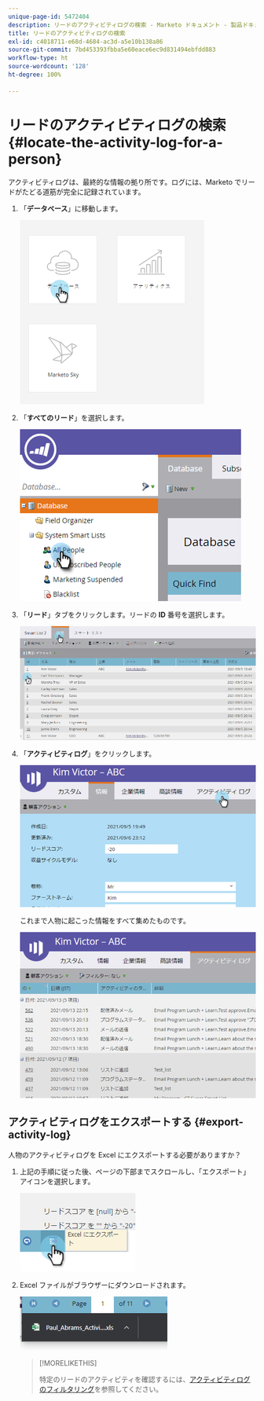 ```yaml
---
unique-page-id: 5472404
description: リードのアクティビティログの検索 - Marketo ドキュメント - 製品ドキュメント
title: リードのアクティビティログの検索
exl-id: c4018711-e68d-4684-ac3d-a5e10b138a86
source-git-commit: 7bd453393fbba5e60eace6ec9d831494ebfdd883
workflow-type: ht
source-wordcount: '128'
ht-degree: 100%

---
```


# リードのアクティビティログの検索 {#locate-the-activity-log-for-a-person}

アクティビティログは、最終的な情報の拠り所です。ログには、Marketo でリードがたどる道筋が完全に記録されています。

1. 「**データベース**」に移動します。

   ![](assets/locate-the-activity-log-for-a-person-1.png)

1. 「**すべてのリード**」を選択します。

   ![](assets/locate-the-activity-log-for-a-person-2.png)

1. 「**リード**」タブをクリックします。リードの **ID** 番号を選択します。

   ![](assets/locate-the-activity-log-for-a-person-3.png)

1. 「**アクティビティログ**」をクリックします。

   ![](assets/locate-the-activity-log-for-a-person-4.png)

   これまで人物に起こった情報をすべて集めたものです。

   ![](assets/locate-the-activity-log-for-a-person-5.png)

## アクティビティログをエクスポートする {#export-activity-log}

人物のアクティビティログを Excel にエクスポートする必要がありますか？

1. 上記の手順に従った後、ページの下部までスクロールし、「エクスポート」アイコンを選択します。

   ![](assets/locate-the-activity-log-for-a-person-6.png)

1. Excel ファイルがブラウザーにダウンロードされます。

   ![](assets/locate-the-activity-log-for-a-person-7.png)

   >[!MORELIKETHIS]
   >
   >特定のリードのアクティビティを確認するには、[アクティビティログのフィルタリング](/help/marketo/product-docs/core-marketo-concepts/smart-lists-and-static-lists/managing-people-in-smart-lists/filter-activity-types-in-the-activity-log-of-a-person.md)を参照してください。
